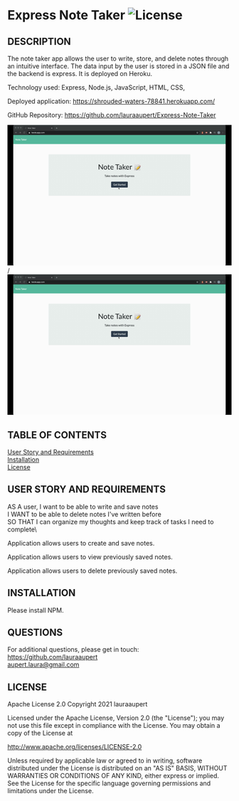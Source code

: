
# Express Note Taker	![License](https://img.shields.io/badge/License-Apache%202.0-blue.svg)

## DESCRIPTION

The note taker app allows the user to write, store, and delete notes through an intuitive interface. The data input by the user is stored in a JSON file and the backend is express. It is deployed on Heroku.

Technology used: Express, Node.js, JavaScript, HTML, CSS,  

Deployed application: https://shrouded-waters-78841.herokuapp.com/  

GitHub Repository: https://github.com/lauraaupert/Express-Note-Taker  

![Alt text](Express-Note-Taker_Demo.gif) / ![](Express-Note-Taker_Demo.gif)


## TABLE OF CONTENTS

[User Story and Requirements](#USER)  
[Installation](#INSTALLATION)  
[License](#LICENSE)  

## USER STORY AND REQUIREMENTS <a name="USER"></a>
AS A user, I want to be able to write and save notes\
I WANT to be able to delete notes I've written before\
SO THAT I can organize my thoughts and keep track of tasks I need to complete\

Application allows users to create and save notes.

Application allows users to view previously saved notes.

Application allows users to delete previously saved notes.

## INSTALLATION <a name="INSTALLATION"></a>

Please install NPM.

## QUESTIONS <a name="QUESTIONS"></a>
For additional questions, please get in touch:  
https://github.com/lauraaupert  
aupert.laura@gmail.com

## LICENSE
Apache License 2.0
Copyright 2021 lauraaupert

Licensed under the Apache License, Version 2.0 (the "License");
you may not use this file except in compliance with the License.
You may obtain a copy of the License at

http://www.apache.org/licenses/LICENSE-2.0

Unless required by applicable law or agreed to in writing, software
distributed under the License is distributed on an "AS IS" BASIS,
WITHOUT WARRANTIES OR CONDITIONS OF ANY KIND, either express or implied.
See the License for the specific language governing permissions and
limitations under the License.
